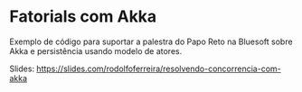 Fatorials com Akka
==============

Exemplo de código para suportar a palestra do Papo Reto na Bluesoft sobre Akka e persistência usando modelo de atores.

Slides: https://slides.com/rodolfoferreira/resolvendo-concorrencia-com-akka
